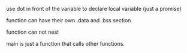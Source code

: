 use dot in front of the variable to declare local variable (just a promise)

function can have their own .data and .bss section

function can not nest

main is just a function that calls other functions.
